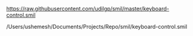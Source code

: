 https://raw.githubusercontent.com/udilgp/smil/master/keyboard-control.smil

/Users/ushemesh/Documents/Projects/Repo/smil/keyboard-control.smil